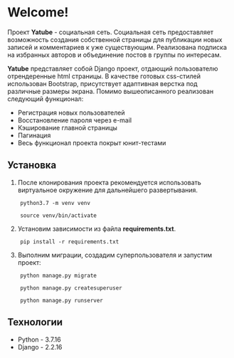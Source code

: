 
# Welcome!

Проект **Yatube** - социальная сеть.
Социальная сеть предоставляет возможность создания собственной страницы для публикации новых записей и комментариев к уже существующим. Реализована подписка на избранных авторов и объединение постов в группы по интересам.

**Yatube** представляет собой Django проект, отдающий пользователю отрендеренные html страницы. В качестве готовых css-стилей использован Bootstrap, присутствует адаптивная верстка под различные размеры экрана. 
Помимо вышеописанного реализован следующий функционал:
- Регистрация новых пользователей
- Восстановление пароля через e-mail
- Кэширование главной страницы
- Пагинация
- Весь функционал проекта покрыт юнит-тестами 

## Установка

1. После клонирования проекта рекомендуется использовать виртуальное окружение для дальнейшего развертывания.
```
	python3.7 -m venv venv
```
```
	source venv/bin/activate
```

2. Установим зависимости из файла **requirements.txt**.
```
	pip install -r requirements.txt
```


3. Выполним миграции, создадим суперпользователя и запустим проект:
```
	python manage.py migrate
```
```
	python manage.py createsuperuser
```
```
	python manage.py runserver
```

## Технологии

 - Python - 3.7.16
 - Django - 2.2.16

